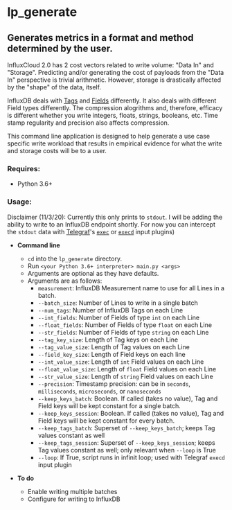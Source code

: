 # lp_generate

##  Generates metrics in a format and method determined by the user.
InfluxCloud 2.0 has 2 cost vectors related to write volume: "Data In" and "Storage".  Predicting and/or generating the cost of payloads from the "Data In" perspective is trivial arithmetic.  However, storage is drastically affected by the "shape" of the data, itself.

InfluxDB deals with [Tags](https://docs.influxdata.com/influxdb/v2.0/reference/key-concepts/data-elements/#tags) and [Fields](https://docs.influxdata.com/influxdb/v2.0/reference/key-concepts/data-elements/#fields) differently.  It also deals with different Field types differently.  The compression alogrithms and, therefore, efficacy is different whether you write integers, floats, strings, booleans, etc.  Time stamp regularity and precision also affects compression.  

This command line application is designed to help generate a use case specific write workload that results in empirical evidence for what the write and storage costs will be to a user.

### Requires:
* Python 3.6+

### Usage:
Disclaimer (11/3/20): Currently this only prints to `stdout`.  I will be adding the ability to write to an InfluxDB endpoint shortly.  For now you can intercept the `stdout` data with [Telegraf](https://docs.influxdata.com/telegraf/v1.16/)'s [`exec`](https://github.com/influxdata/telegraf/tree/master/plugins/inputs/exec) or [`execd`](https://github.com/influxdata/telegraf/tree/master/plugins/inputs/execd) input plugins)
- **Command line**
  - `cd` into the `lp_generate` directory.
  - Run `<your Python 3.6+ interpreter> main.py <args>`
  - Arguments are optional as they have defaults.
  - Arguments are as follows:
    - `measurement`:          InfluxDB Measurement name to use for all Lines in a batch.
    - `--batch_size`:         Number of Lines to write in a single batch
    - `--num_tags`:           Number of InfluxDB Tags on each Line
    - `--int_fields`:         Number of Fields of type `int` on each Line
    - `--float_fields`:       Number of Fields of type `float` on each Line
    - `--str_fields`:         Number of Fields of type `string` on each Line
    - `--tag_key_size`:       Length of Tag keys on each Line
    - `--tag_value_size`:     Length of Tag values on each Line
    - `--field_key_size`:     Length of Field keys on each line
    - `--int_value_size`:     Length of `int` Field values on each Line
    - `--float_value_size`:   Length of `float` Field values on each Line
    - `--str_value_size`:     Length of `string` Field values on each Line
    - `--precision`:          Timestamp precision: can be in `seconds`, `milliseconds`, `microseconds`, or `nanoseconds`
    - `--keep_keys_batch`:    Boolean.  If called (takes no value), Tag and Field keys will be kept constant for a single batch.
    - `--keep_keys_session`:  Boolean.  If called (takes no value), Tag and Field keys will be kept constant for every batch.
    - `--keep_tags_batch`:    Superset of `--keep_keys_batch`; keeps Tag values constant as well
    - `--keep_tags_session`:  Superset of `--keep_keys_session`; keeps Tag values constant as well; only relevant when `--loop` is True
    - `--loop`:               If True, script runs in infinit loop; used with Telegraf `execd` input plugin
    
- **To do**
  - Enable writing multiple batches
  - Configure for writing to InfluxDB
